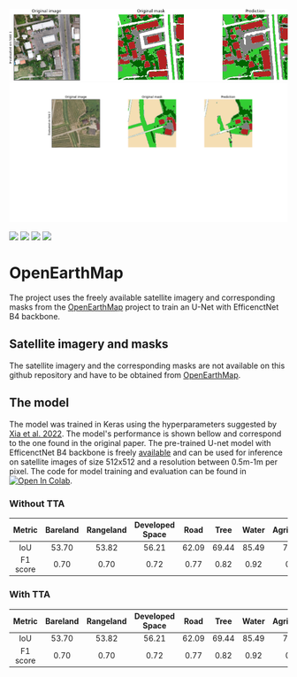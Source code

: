 <img src="https://github.com/sebastianbahr/OpenEarthMap/blob/main/images/inference_CV1.png" alt="Title image 1" class="center" style="margin: 0px 0px 0px 0px; padding: 0px 0px 0px 0px;" />
<img src="https://github.com/sebastianbahr/OpenEarthMap/blob/main/images/inference_CV2.png" alt="Title image 2" class="center" style="margin: 0px 0px 0px 0px; padding: 0px 0px 0px 0px;" />

<div align="left">

[![](https://img.shields.io/badge/Colab-white?logo=googlecolab)](#) 
[![](https://img.shields.io/badge/Tensorflow-white?logo=Tensorflow)](#)
[![](https://img.shields.io/badge/Keras-red?logo=Keras)](#)
[![](https://img.shields.io/badge/Python-white?logo=Python)](#)
 
</div>

# OpenEarthMap

The project uses the freely available satellite imagery and corresponding masks from the [OpenEarthMap](https://github.com/bao18/open_earth_map) project to train an U-Net with EfficenctNet B4 backbone.

## Satellite imagery and masks

The satellite imagery and the corresponding masks are not available on this github repository and have to be obtained from [OpenEarthMap](https://zenodo.org/record/7223446#.ZDlGF3ZBxaQ). 

## The model

The model was trained in Keras using the hyperparameters suggested by [Xia et al. 2022](https://arxiv.org/abs/2210.10732). The model's performance is shown bellow and correspond to the one found in the original paper. The pre-trained U-net model with EfficenctNet B4 backbone is freely [available]() and can be used for inference on satellite images of size 512x512 and a resolution between 0.5m-1m per pixel. The code for model training and evaluation can be found in [![Open In Colab](https://colab.research.google.com/assets/colab-badge.svg)](). 

### Without TTA
| Metric | Bareland | Rangeland | Developed Space | Road | Tree | Water | Agriculture | Building | Avg.|
|:---:|:---:|:---:|:---:|:---:|:---:|:---:|:---:|:---:|:---:|
| IoU    | 53.70 | 53.82 | 56.21 | 62.09 | 69.44 | 85.49 | 77.74 | 79.85 | 67.29 |
| F1 score | 0.70 | 0.70| 0.72 | 0.77 | 0.82 | 0.92 | 0.87 | 0.89 |0.80 |

### With TTA
| Metric | Bareland | Rangeland | Developed Space | Road | Tree | Water | Agriculture | Building | Avg.|
|:---:|:---:|:---:|:---:|:---:|:---:|:---:|:---:|:---:|:---:|
| IoU    | 53.70 | 53.82 | 56.21 | 62.09 | 69.44 | 85.49 | 77.74 | 79.85 | 67.29 |
| F1 score | 0.70 | 0.70| 0.72 | 0.77 | 0.82 | 0.92 | 0.87 | 0.89 |0.80 |




